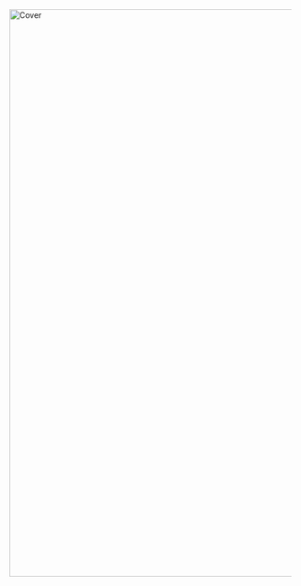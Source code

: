<img width="1015" alt="Cover" src="https://github.com/subhwhoo/Coffee-Sales-Analysis/assets/63352018/d41ea719-04c6-4634-9fa3-1e76d37a7956">

